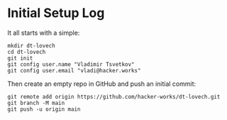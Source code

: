 # Initial Setup Log

It all starts with a simple:

```
mkdir dt-lovech
cd dt-lovech
git init
git config user.name "Vladimir Tsvetkov"
git config user.email "vladi@hacker.works"
```

Then create an empty repo in GitHub and push an initial commit:

```
git remote add origin https://github.com/hacker-works/dt-lovech.git
git branch -M main
git push -u origin main
```
